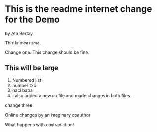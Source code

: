 This is the readme internet change for the Demo
===============================

by Ata Bertay

This is *awesome*.

Change one. This change should be fine.

## This will be large

1. Numbered list
2. number t2o
3. haci baba
4. I also added a new do file and made changes in both files.

change three

Online changes by an imaginary coauthor

What happens with contradiction!
